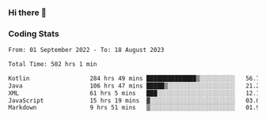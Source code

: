 ### Hi there 👋

<!--
**Girrafeec/girrafeec** is a ✨ _special_ ✨ repository because its `README.md` (this file) appears on your GitHub profile.

Here are some ideas to get you started:

- 🔭 I’m currently working on ...
- 🌱 I’m currently learning ...
- 👯 I’m looking to collaborate on ...
- 🤔 I’m looking for help with ...
- 💬 Ask me about ...
- 📫 How to reach me: ...
- 😄 Pronouns: ...
- ⚡ Fun fact: ...
-->

### Coding Stats
<!--START_SECTION:waka-->

```txt
From: 01 September 2022 - To: 18 August 2023

Total Time: 502 hrs 1 min

Kotlin                 284 hrs 49 mins ██████████████▒░░░░░░░░░░   56.74 %
Java                   106 hrs 47 mins █████▒░░░░░░░░░░░░░░░░░░░   21.27 %
XML                    61 hrs 5 mins   ███░░░░░░░░░░░░░░░░░░░░░░   12.17 %
JavaScript             15 hrs 19 mins  ▓░░░░░░░░░░░░░░░░░░░░░░░░   03.05 %
Markdown               9 hrs 51 mins   ▒░░░░░░░░░░░░░░░░░░░░░░░░   01.96 %
```

<!--END_SECTION:waka-->
